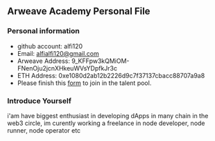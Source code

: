 ## Arweave Academy Personal File

### Personal information

- github account: alfi120
- Email: alfialfi120@gmail.com
- Arweave Address: 9_KFFpw3kQMiOM-FNenOju2jcnXHkeuWVsYDpfkJr3c
- ETH Address: 0xe1080d2ab12b2226d9c7f37137cbacc88707a9a8
- Please finish this [form](https://docs.google.com/forms/d/e/1FAIpQLSfWA5fIIcBgmRppm3jNz5vmf9Mai_QMVil-2pO4r7YKn_Zhtw/viewform?usp=sf_link) to join in the talent pool.

### Introduce Yourself
 i'am have biggest enthusiast in developing dApps in many chain in the web3 circle, im curently working a freelance in node developer, node runner, node operator etc
